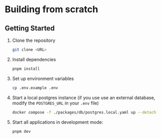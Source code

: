 # Building from scratch

## Getting Started

1. Clone the repository
    ```sh
    git clone <URL>
    ```

1. Install dependencies
    ```sh
    pnpm install
    ```

1. Set up environment variables
    ```sh
    cp .env.example .env
    ```

1. Start a local postgres instance (if you use use an external database, modify the `POSTGRES_URL` in your `.env` file)
    ```sh
    docker compose -f ./packages/db/postgres.local.yaml up --detach
    ```

1. Start all applications in development mode:
   ```sh
   pnpm dev
   ```
